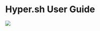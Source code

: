 # Hyper.sh User Guide

![](https://trello-attachments.s3.amazonaws.com/5700ea0da7030dcf7485ed70/57ac415d5c5774e392d184a5/dee557737e59989047c2dc315dcbd185/twitter.png)
